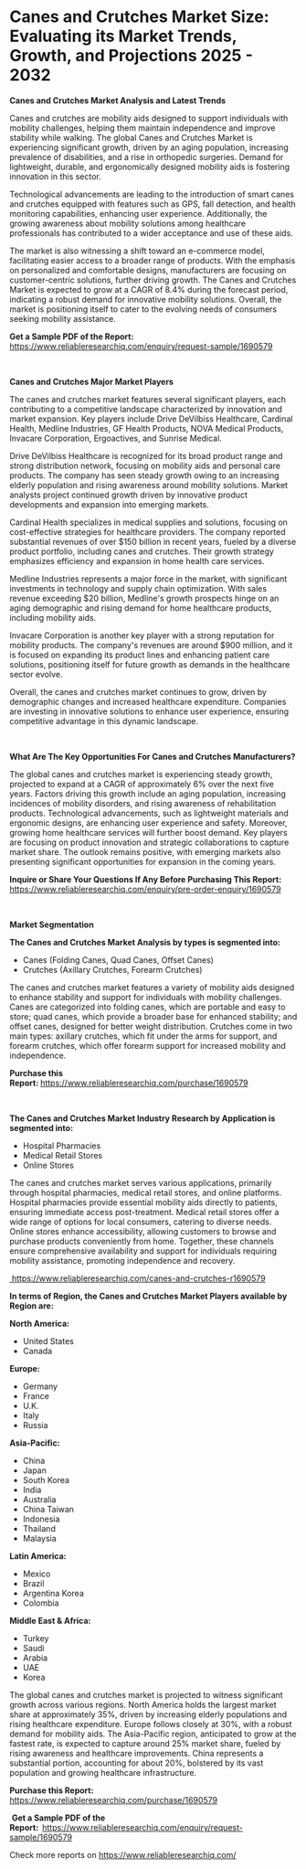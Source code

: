 <p><h1>Canes and Crutches Market Size: Evaluating its Market Trends, Growth, and Projections 2025 - 2032</h1></p><p><strong>Canes and Crutches Market Analysis and Latest Trends</strong></p>
<p><p>Canes and crutches are mobility aids designed to support individuals with mobility challenges, helping them maintain independence and improve stability while walking. The global Canes and Crutches Market is experiencing significant growth, driven by an aging population, increasing prevalence of disabilities, and a rise in orthopedic surgeries. Demand for lightweight, durable, and ergonomically designed mobility aids is fostering innovation in this sector.</p><p>Technological advancements are leading to the introduction of smart canes and crutches equipped with features such as GPS, fall detection, and health monitoring capabilities, enhancing user experience. Additionally, the growing awareness about mobility solutions among healthcare professionals has contributed to a wider acceptance and use of these aids. </p><p>The market is also witnessing a shift toward an e-commerce model, facilitating easier access to a broader range of products. With the emphasis on personalized and comfortable designs, manufacturers are focusing on customer-centric solutions, further driving growth. The Canes and Crutches Market is expected to grow at a CAGR of 8.4% during the forecast period, indicating a robust demand for innovative mobility solutions. Overall, the market is positioning itself to cater to the evolving needs of consumers seeking mobility assistance.</p></p>
<p><strong>Get a Sample PDF of the Report:&nbsp;</strong> <a href="https://www.reliableresearchiq.com/enquiry/request-sample/1690579?utm_campaign=3262&utm_medium=2&utm_source=Github&utm_content=ia&utm_term=26032025&utm_id=canes-and-crutches">https://www.reliableresearchiq.com/enquiry/request-sample/1690579</a></p>
<p>&nbsp;</p>
<p><strong>Canes and Crutches Major Market Players</strong></p>
<p><p>The canes and crutches market features several significant players, each contributing to a competitive landscape characterized by innovation and market expansion. Key players include Drive DeVilbiss Healthcare, Cardinal Health, Medline Industries, GF Health Products, NOVA Medical Products, Invacare Corporation, Ergoactives, and Sunrise Medical.</p><p>Drive DeVilbiss Healthcare is recognized for its broad product range and strong distribution network, focusing on mobility aids and personal care products. The company has seen steady growth owing to an increasing elderly population and rising awareness around mobility solutions. Market analysts project continued growth driven by innovative product developments and expansion into emerging markets.</p><p>Cardinal Health specializes in medical supplies and solutions, focusing on cost-effective strategies for healthcare providers. The company reported substantial revenues of over $150 billion in recent years, fueled by a diverse product portfolio, including canes and crutches. Their growth strategy emphasizes efficiency and expansion in home health care services.</p><p>Medline Industries represents a major force in the market, with significant investments in technology and supply chain optimization. With sales revenue exceeding $20 billion, Medline's growth prospects hinge on an aging demographic and rising demand for home healthcare products, including mobility aids.</p><p>Invacare Corporation is another key player with a strong reputation for mobility products. The company's revenues are around $900 million, and it is focused on expanding its product lines and enhancing patient care solutions, positioning itself for future growth as demands in the healthcare sector evolve.</p><p>Overall, the canes and crutches market continues to grow, driven by demographic changes and increased healthcare expenditure. Companies are investing in innovative solutions to enhance user experience, ensuring competitive advantage in this dynamic landscape.</p></p>
<p>&nbsp;</p>
<p><strong>What Are The Key Opportunities For Canes and Crutches Manufacturers?</strong></p>
<p><p>The global canes and crutches market is experiencing steady growth, projected to expand at a CAGR of approximately 6% over the next five years. Factors driving this growth include an aging population, increasing incidences of mobility disorders, and rising awareness of rehabilitation products. Technological advancements, such as lightweight materials and ergonomic designs, are enhancing user experience and safety. Moreover, growing home healthcare services will further boost demand. Key players are focusing on product innovation and strategic collaborations to capture market share. The outlook remains positive, with emerging markets also presenting significant opportunities for expansion in the coming years.</p></p>
<p><strong>Inquire or Share Your Questions If Any Before Purchasing This Report:</strong> <a href="https://www.reliableresearchiq.com/enquiry/pre-order-enquiry/1690579?utm_campaign=3262&utm_medium=2&utm_source=Github&utm_content=ia&utm_term=26032025&utm_id=canes-and-crutches">https://www.reliableresearchiq.com/enquiry/pre-order-enquiry/1690579</a></p>
<p>&nbsp;</p>
<p><strong>Market Segmentation</strong></p>
<p><strong>The Canes and Crutches Market Analysis by types is segmented into:</strong></p>
<p><ul><li>Canes (Folding Canes, Quad Canes, Offset Canes)</li><li>Crutches (Axillary Crutches, Forearm Crutches)</li></ul></p>
<p><p>The canes and crutches market features a variety of mobility aids designed to enhance stability and support for individuals with mobility challenges. Canes are categorized into folding canes, which are portable and easy to store; quad canes, which provide a broader base for enhanced stability; and offset canes, designed for better weight distribution. Crutches come in two main types: axillary crutches, which fit under the arms for support, and forearm crutches, which offer forearm support for increased mobility and independence.</p></p>
<p><strong>Purchase this Report:&nbsp;</strong><a href="https://www.reliableresearchiq.com/purchase/1690579?utm_campaign=3262&utm_medium=2&utm_source=Github&utm_content=ia&utm_term=26032025&utm_id=canes-and-crutches">https://www.reliableresearchiq.com/purchase/1690579</a></p>
<p>&nbsp;</p>
<p><strong>The Canes and Crutches Market Industry Research by Application is segmented into:</strong></p>
<p><ul><li>Hospital Pharmacies</li><li>Medical Retail Stores</li><li>Online Stores</li></ul></p>
<p><p>The canes and crutches market serves various applications, primarily through hospital pharmacies, medical retail stores, and online platforms. Hospital pharmacies provide essential mobility aids directly to patients, ensuring immediate access post-treatment. Medical retail stores offer a wide range of options for local consumers, catering to diverse needs. Online stores enhance accessibility, allowing customers to browse and purchase products conveniently from home. Together, these channels ensure comprehensive availability and support for individuals requiring mobility assistance, promoting independence and recovery.</p></p>
<p><a href="https://www.reliableresearchiq.com/canes-and-crutches-r1690579?utm_campaign=3262&utm_medium=2&utm_source=Github&utm_content=ia&utm_term=26032025&utm_id=canes-and-crutches">&nbsp;https://www.reliableresearchiq.com/canes-and-crutches-r1690579</a></p>
<p><strong>In terms of Region, the Canes and Crutches Market Players available by Region are:</strong></p>
<p>
    <p> <strong> North America: </strong>
        <ul>
            <li>United States</li>
            <li>Canada</li>
        </ul>
        </p> 
    <p> <strong> Europe: </strong>
        <ul>
            <li>Germany</li>
            <li>France</li>
            <li>U.K.</li>
            <li>Italy</li>
            <li>Russia</li>
        </ul>
        </p> 
    <p> <strong> Asia-Pacific: </strong>
        <ul>
            <li>China</li>
            <li>Japan</li>
            <li>South Korea</li>
            <li>India</li>
            <li>Australia</li>
            <li>China Taiwan</li>
            <li>Indonesia</li>
            <li>Thailand</li>
            <li>Malaysia</li>
        </ul>
        </p> 
    <p> <strong> Latin America: </strong>
        <ul>
            <li>Mexico</li>
            <li>Brazil</li>
            <li>Argentina Korea</li>
            <li>Colombia</li>
        </ul>
        </p> 
    <p> <strong> Middle East & Africa: </strong>
        <ul>
            <li>Turkey</li>
            <li>Saudi</li>
            <li>Arabia</li>
            <li>UAE</li>
            <li>Korea</li>
        </ul>
    </p>
    </p>
<p><p>The global canes and crutches market is projected to witness significant growth across various regions. North America holds the largest market share at approximately 35%, driven by increasing elderly populations and rising healthcare expenditure. Europe follows closely at 30%, with a robust demand for mobility aids. The Asia-Pacific region, anticipated to grow at the fastest rate, is expected to capture around 25% market share, fueled by rising awareness and healthcare improvements. China represents a substantial portion, accounting for about 20%, bolstered by its vast population and growing healthcare infrastructure.</p></p>
<p><strong>Purchase this Report: </strong><a href="https://www.reliableresearchiq.com/purchase/1690579?utm_campaign=3262&utm_medium=2&utm_source=Github&utm_content=ia&utm_term=26032025&utm_id=canes-and-crutches">https://www.reliableresearchiq.com/purchase/1690579</a></p>
<p>&nbsp;<strong>Get a Sample PDF of the Report:&nbsp;&nbsp;</strong><a href="https://www.reliableresearchiq.com/enquiry/request-sample/1690579?utm_campaign=3262&utm_medium=2&utm_source=Github&utm_content=ia&utm_term=26032025&utm_id=canes-and-crutches">https://www.reliableresearchiq.com/enquiry/request-sample/1690579</a></p>
<p><strong></strong></p>
<p>Check more reports on <a href="https://www.reliableresearchiq.com/?utm_campaign=3262&utm_medium=2&utm_source=Github&utm_content=ia&utm_term=26032025&utm_id=canes-and-crutches">https://www.reliableresearchiq.com/</a></p>